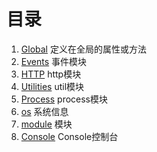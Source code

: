 # 目录

1. [Global](./global.md) 定义在全局的属性或方法
2. [Events](./event.md) 事件模块
3. [HTTP](./http.md) http模块
4. [Utilities](./util.md) util模块
5. [Process](./process.md) process模块
6. [os](./os.md) 系统信息
7. [module](./module.md) 模块
8. [Console](./console.md) Console控制台


